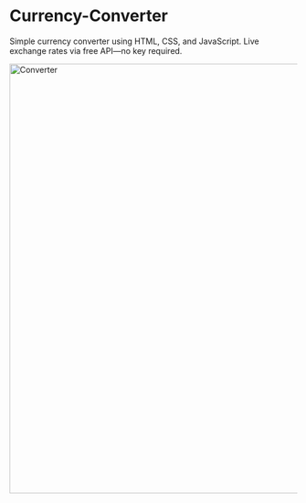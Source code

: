 # Currency-Converter
Simple currency converter using HTML, CSS, and JavaScript. Live exchange rates via free API—no key required.



<img width="597" height="753" alt="Converter" src="https://github.com/user-attachments/assets/e9d88e55-7b5c-4511-890b-d7a4aca7463d" />
